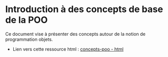 # Introduction à des concepts de base de la POO

Ce document vise à présenter des concepts autour de la notion de programmation objets.

* Lien vers cette ressource html : [concepts-poo - html](https://ocapuozzo.github.io/concepts-poo/)

